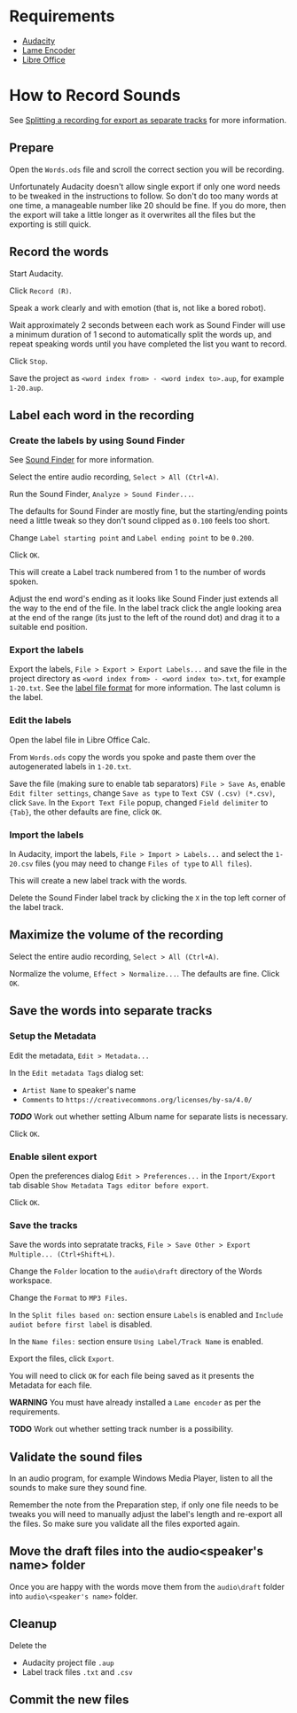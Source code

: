 # Requirements #

* [Audacity](https://www.audacityteam.org/)
* [Lame Encoder](http://manual.audacityteam.org/man/faq_installation_and_plug_ins.html#How_do_I_download_and_install_the_LAME_MP3_encoder.3F)
* [Libre Office](https://www.libreoffice.org/)

# How to Record Sounds #

See
[Splitting a recording for export as separate tracks](https://manual.audacityteam.org/man/splitting_a_recording_into_separate_tracks.html) for
more information.

## Prepare ##

Open the `Words.ods` file and scroll the correct section you will be recording.

Unfortunately Audacity doesn't allow single export if only one word needs to be
tweaked in the instructions to follow. So don't do too many words at one time, a
manageable number like 20 should be fine. If you do more, then the export will
take a little longer as it overwrites all the files but the exporting is still
quick.

## Record the words ##

Start Audacity.

Click `Record (R)`.

Speak a work clearly and with emotion (that is, not like a bored robot).

Wait approximately 2 seconds between each work as Sound Finder will use a
minimum duration of 1 second to automatically split the words up, and repeat
speaking words until you have completed the list you want to record.

Click `Stop`.

Save the project as `<word index from> - <word index to>.aup`, for example
`1-20.aup`.

## Label each word in the recording ##

### Create the labels by using Sound Finder ###

See [Sound Finder](http://manual.audacityteam.org/man/sound_finder.html) for
more information.

Select the entire audio recording, `Select > All (Ctrl+A)`.

Run the Sound Finder, `Analyze > Sound Finder...`.

The defaults for Sound Finder are mostly fine, but the starting/ending points
need a little tweak so they don't sound clipped as `0.100` feels too short.

Change `Label starting point` and `Label ending point` to be `0.200`.

Click `OK`.

This will create a Label track numbered from 1 to the
number of words spoken.

Adjust the end word's ending as it looks like Sound Finder just extends all the
way to the end of the file. In the label track click the angle looking area at
the end of the range (its just to the left of the round dot) and drag it to a
suitable end position.

### Export the labels ###

Export the labels, `File > Export > Export Labels...` and save the file in the
project directory as `<word index from> - <word index to>.txt`, for example
`1-20.txt`. See
the
[label file format](http://manual.audacityteam.org/man/importing_and_exporting_labels.html) for
more information. The last column is the label.

### Edit the labels ###

Open the label file in Libre Office Calc.

From `Words.ods` copy the words you spoke and paste them over the autogenerated
labels in `1-20.txt`.

Save the file (making sure to enable tab separators) `File > Save As`, enable
`Edit filter settings`, change `Save as type` to `Text CSV (.csv) (*.csv)`,
click `Save`. In the `Export Text File` popup, changed `Field delimiter` to
`{Tab}`, the other defaults are fine, click `OK`.

### Import the labels ###

In Audacity, import the labels, `File > Import > Labels...` and select the
`1-20.csv` files (you may need to change `Files of type` to `All files`).

This will create a new label track with the words.

Delete the Sound Finder label track by clicking the `X` in the top left corner
of the label track.

## Maximize the volume of the recording ##

Select the entire audio recording,  `Select > All (Ctrl+A)`.

Normalize the volume, `Effect > Normalize...`. The defaults are fine. Click `OK`.

## Save the words into separate tracks ##

### Setup the Metadata ###

Edit the metadata, `Edit > Metadata...`

In the `Edit metadata Tags` dialog set:
* `Artist Name` to speaker's name
* `Comments` to `https://creativecommons.org/licenses/by-sa/4.0/`

***TODO*** Work out whether setting Album name for separate lists is necessary.

Click `OK`.

### Enable silent export ###

Open the preferences dialog `Edit > Preferences...` in the `Inport/Export` tab
disable `Show Metadata Tags editor before export`.

Click `OK`.

### Save the tracks ###

Save the words into sepratate tracks, `File > Save Other > Export Multiple... (Ctrl+Shift+L)`.

Change the `Folder` location to the `audio\draft` directory of the
Words workspace.

Change the `Format` to `MP3 Files`.

In the `Split files based on:` section ensure `Labels` is enabled and `Include
audiot before first label` is disabled.

In the `Name files:` section ensure `Using Label/Track Name` is enabled.

Export the files, click `Export`.

You will need to click `OK` for each file being saved as it presents the
Metadata for each file.

**WARNING** You must have already installed a `Lame encoder` as per the
requirements.

**TODO** Work out whether setting track number is a possibility.

## Validate the sound files ##

In an audio program, for example Windows Media Player, listen to all the sounds
to make sure they sound fine.

Remember the note from the Preparation step, if only one file needs to be tweaks
you will need to manually adjust the label's length and re-export all the files.
So make sure you validate all the files exported again.

## Move the draft files into the audio\<speaker's name> folder ##

Once you are happy with the words move them from the `audio\draft` folder into
`audio\<speaker's name>` folder.

## Cleanup ##

Delete the
* Audacity project file `.aup`
* Label track files `.txt` and `.csv`

## Commit the new files ##
